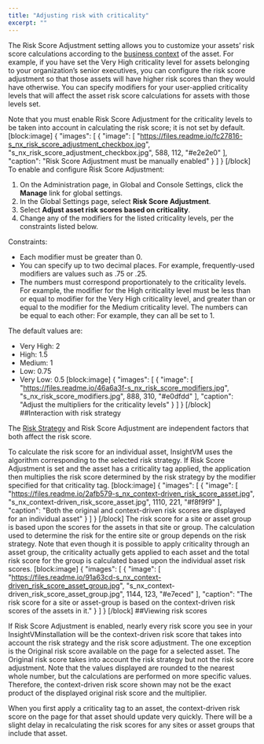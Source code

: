 ```yaml
---
title: "Adjusting risk with criticality"
excerpt: ""
---
```

The Risk Score Adjustment setting allows you to customize your assets’ risk score calculations according to the [business context](doc:applying-realcontext-with-tags) of the asset. For example, if you have set the Very High criticality level for assets belonging to your organization’s senior executives, you can configure the risk score adjustment so that those assets will have higher risk scores than they would have otherwise. You can specify modifiers for your user-applied criticality levels that will affect the asset risk score calculations for assets with those levels set.

Note that you must enable Risk Score Adjustment for the criticality levels to be taken into account in calculating the risk score; it is not set by default.
[block:image]
{
  "images": [
    {
      "image": [
        "https://files.readme.io/fc27816-s_nx_risk_score_adjustment_checkbox.jpg",
        "s_nx_risk_score_adjustment_checkbox.jpg",
        588,
        112,
        "#e2e2e0"
      ],
      "caption": "Risk Score Adjustment must be manually enabled"
    }
  ]
}
[/block]
To enable and configure Risk Score Adjustment:
1. On the Administration page, in Global and Console Settings, click the **Manage** link for global settings.
2. In the Global Settings page, select **Risk Score Adjustment**.
3. Select **Adjust asset risk scores based on criticality**.
4. Change any of the modifiers for the listed criticality levels, per the constraints listed below.

Constraints:
* Each modifier must be greater than 0.
* You can specify up to two decimal places. For example, frequently-used modifiers are values such as .75 or .25.
* The numbers must correspond proportionately to the criticality levels. For example, the modifier for the High criticality level must be less than or equal to modifier for the Very High criticality level, and greater than or equal to the modifier for the Medium criticality level. The numbers can be equal to each other: For example, they can all be set to 1.

The default values are:
* Very High: 2
* High: 1.5
* Medium: 1
* Low: 0.75
* Very Low: 0.5
[block:image]
{
  "images": [
    {
      "image": [
        "https://files.readme.io/46a6a3f-s_nx_risk_score_modifiers.jpg",
        "s_nx_risk_score_modifiers.jpg",
        888,
        310,
        "#e0dfdd"
      ],
      "caption": "Adjust the multipliers for the criticality levels"
    }
  ]
}
[/block]
##Interaction with risk strategy

The [Risk Strategy](doc:working-with-risk-strategies-to-analyze-threats) and Risk Score Adjustment are independent factors that both affect the risk score.

To calculate the risk score for an individual asset, InsightVM uses the algorithm corresponding to the selected risk strategy. If Risk Score Adjustment is set and the asset has a criticality tag applied, the application then multiplies the risk score determined by the risk strategy by the modifier specified for that criticality tag.
[block:image]
{
  "images": [
    {
      "image": [
        "https://files.readme.io/2afb579-s_nx_context-driven_risk_score_asset.jpg",
        "s_nx_context-driven_risk_score_asset.jpg",
        1110,
        221,
        "#f8f9f9"
      ],
      "caption": "Both the original and context-driven risk scores are displayed for an individual asset"
    }
  ]
}
[/block]
The risk score for a site or asset group is based upon the scores for the assets in that site or group. The calculation used to determine the risk for the entire site or group depends on the risk strategy. Note that even though it is possible to apply criticality through an asset group, the criticality actually gets applied to each asset and the total risk score for the group is calculated based upon the individual asset risk scores.
[block:image]
{
  "images": [
    {
      "image": [
        "https://files.readme.io/91a63cd-s_nx_context-driven_risk_score_asset_group.jpg",
        "s_nx_context-driven_risk_score_asset_group.jpg",
        1144,
        123,
        "#e7eced"
      ],
      "caption": "The risk score for a site or asset-group is based on the context-driven risk scores of the assets in it."
    }
  ]
}
[/block]
##Viewing risk scores

If Risk Score Adjustment is enabled, nearly every risk score you see in your InsightVMinstallation will be the context-driven risk score that takes into account the risk strategy and the risk score adjustment. The one exception is the Original risk score available on the page for a selected asset. The Original risk score takes into account the risk strategy but not the risk score adjustment. Note that the values displayed are rounded to the nearest whole number, but the calculations are performed on more specific values. Therefore, the context-driven risk score shown may not be the exact product of the displayed original risk score and the multiplier.

When you first apply a criticality tag to an asset, the context-driven risk score on the page for that asset should update very quickly. There will be a slight delay in recalculating the risk scores for any sites or asset groups that include that asset.